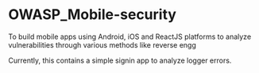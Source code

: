 # OWASP_Mobile-security
To build mobile apps using Android, iOS and ReactJS platforms to analyze vulnerabilities through various methods like reverse engg

Currently, this contains a simple signin app to analyze logger errors.
